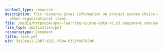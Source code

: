 ```yaml
---
content_type: resource
description: This resource gives information on project system choice criteria, and
  other organizational items.
file: /media/https%3A/open-learning-course-data-rc.s3.amazonaws.com/esd-342-advanced-system-architecture-spring-2006/5e18ea1129b7d261f0046332fe676306_lec5.pdf
file_type: application/pdf
resourcetype: Document
title: lec5.pdf
uid: 5e18ea11-29b7-d261-f004-6332fe676306
---
```

